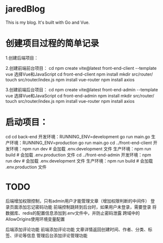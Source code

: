 # jaredBlog
This is my blog. It's built with Go and Vue.


# 创建项目过程的简单记录
1.创建后端项目：

2.创建前端前台项目：
cd <my-project-folder>
npm create vite@latest front-end-client --template vue
选择Vue和JavaScript
cd front-end-client
npm install
mkdir src/router/
touch src/router/index.js
npm install vue-router
npm install axios

3.创建前端后台项目：
cd <my-project-folder>
npm create vite@latest front-end-admin --template vue
选择Vue和JavaScript
cd front-end-admin
npm install
mkdir src/router/
touch src/router/index.js
npm install vue-router
npm install axios


# 启动项目：
cd <my-project-folder>
cd back-end
开发环境：RUNNING_ENV=development go run main.go
生产环境：RUNNING_ENV=production go run main.go
cd ../front-end-client
开发环境：npm run dev  # 会加载 .env.development 文件
生产环境：npm run build  # 会加载 .env.production 文件
cd ../front-end-admin
开发环境：npm run dev  # 会加载 .env.development 文件
生产环境：npm run build  # 会加载 .env.production 文件


# TODO
<!-- 前端添加文章发布功能
前端添加注册、登录功能
文章发布时，前后端校验是否已登录
前端增加管理页面，给用户删除、编辑文章
前端增加后台管理系统，用于管理员管理文章、评论等内容 -->

后端增加权限控制，只有admin用户才能管理文章（增加权限判断的中间件）
登录页面添加忘记密码功能
前端控制跳转到后台时，如果用户未登录，需要登录
将数据库、redis的配置信息添加到.env文件中，并防止密码泄露
跨域中的AllowOrigins使用环境变量配置

后端添加评论功能
前端添加评论功能
文章详情返回创建时间、作者、分类、标签、评论等信息
管理后台添加评论管理功能
